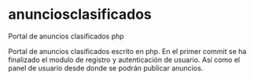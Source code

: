 # anunciosclasificados
Portal de anuncios clasificados php

Portal de anuncios clasificados escrito en php. En el primer commit se ha finalizado el modulo de registro y autenticación de usuario. Así como el panel de usuario desde donde se podrán publicar anuncios.

